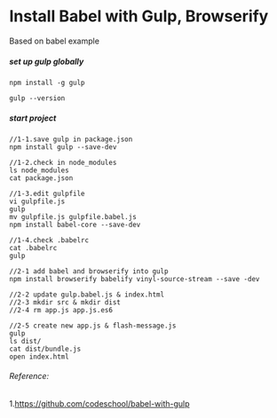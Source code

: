 # Install Babel with Gulp, Browserify
Based on babel example

##### set up gulp globally

```
npm install -g gulp

gulp --version
```

##### start project

```
//1-1.save gulp in package.json 
npm install gulp --save-dev

//1-2.check in node_modules
ls node_modules
cat package.json

//1-3.edit gulpfile
vi gulpfile.js
gulp
mv gulpfile.js gulpfile.babel.js
npm install babel-core --save-dev

//1-4.check .babelrc
cat .babelrc
gulp

//2-1 add babel and browserify into gulp
npm install browserify babelify vinyl-source-stream --save -dev

//2-2 update gulp.babel.js & index.html
//2-3 mkdir src & mkdir dist
//2-4 rm app.js app.js.es6

//2-5 create new app.js & flash-message.js
gulp
ls dist/
cat dist/bundle.js
open index.html

```

###### Reference:
1.https://github.com/codeschool/babel-with-gulp


